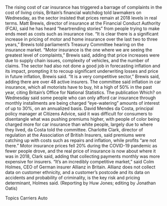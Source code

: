 The rising cost of car insurance has triggered a barrage of complaints in the cost of living crisis, Britain’s financial watchdog told lawmakers on Wednesday, as the sector insisted that prices remain at 2018 levels in real terms.
Matt Brewis, director of insurance at the Financial Conduct Authority (FCA), said he has heard “heartrending stories” from people trying to make ends meet as costs such as insurance rise.
“It is clear there is a significant increase in pricing of motor and home insurance over the last two to three years,” Brewis told parliament’s Treasury Committee hearing on the insurance market.
“Motor insurance is the one where we are seeing the greatest level of complaints,” Brewis said, adding that price increases were due to supply chain issues, complexity of vehicles, and the number of claims.
The sector had also not done a good job in forecasting inflation and its impact, prompting it to recoup significant underwriting losses and price in future inflation, Brewis said.
“It is a very competitive sector,” Brewis said, adding there are over 48 active insurers.
The committee said inflation in car insurance, which all motorists have to buy, hit a high of 50% in the past year, citing Britain’s Office for National Statistics.
The publication Which? on Wednesday said some people who can only afford car insurance through monthly installments are being charged “eye-watering” amounts of interest of up to 30%, on an annualized basis.
David Mendes da Costa, principal policy manager at Citizens Advice, said it was difficult for consumers to disentangle what was pushing premiums higher, with people of color being charged more for car insurance than white people, largely due to where they lived, da Costa told the committee.
Charlotte Clark, director of regulation at the Association of British Insurers, said premiums were catching up with costs such as repairs and inflation, while profits “are not there.”
Motor insurance prices fell 20% during the COVID-19 pandemic as fewer people drove, and the real price of insurance is now about where it was in 2018, Clark said, adding that collecting payments monthly was more expensive for insurers.
“It’s an incredibly competitive market,” said Colm Holmes, CEO of German insurer Allianz in Britain.
Allianz does not collect data on customer ethnicity, and a customer’s postcode and its data on accidents and probability of criminality, is the key risk and pricing determinant, Holmes said.
(Reporting by Huw Jones; editing by Jonathan Oatis)

Topics
Carriers
Auto
